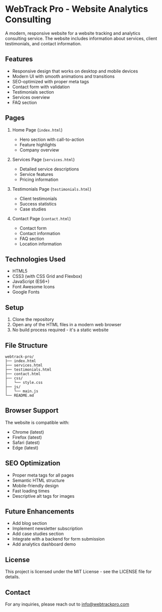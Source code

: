 # WebTrack Pro - Website Analytics Consulting

A modern, responsive website for a website tracking and analytics consulting service. The website includes information about services, client testimonials, and contact information.

## Features

- Responsive design that works on desktop and mobile devices
- Modern UI with smooth animations and transitions
- SEO-optimized with proper meta tags
- Contact form with validation
- Testimonials section
- Services overview
- FAQ section

## Pages

1. Home Page (`index.html`)
   - Hero section with call-to-action
   - Feature highlights
   - Company overview

2. Services Page (`services.html`)
   - Detailed service descriptions
   - Service features
   - Pricing information

3. Testimonials Page (`testimonials.html`)
   - Client testimonials
   - Success statistics
   - Case studies

4. Contact Page (`contact.html`)
   - Contact form
   - Contact information
   - FAQ section
   - Location information

## Technologies Used

- HTML5
- CSS3 (with CSS Grid and Flexbox)
- JavaScript (ES6+)
- Font Awesome Icons
- Google Fonts

## Setup

1. Clone the repository
2. Open any of the HTML files in a modern web browser
3. No build process required - it's a static website

## File Structure

```
webtrack-pro/
├── index.html
├── services.html
├── testimonials.html
├── contact.html
├── css/
│   └── style.css
├── js/
│   └── main.js
└── README.md
```

## Browser Support

The website is compatible with:
- Chrome (latest)
- Firefox (latest)
- Safari (latest)
- Edge (latest)

## SEO Optimization

- Proper meta tags for all pages
- Semantic HTML structure
- Mobile-friendly design
- Fast loading times
- Descriptive alt tags for images

## Future Enhancements

- Add blog section
- Implement newsletter subscription
- Add case studies section
- Integrate with a backend for form submission
- Add analytics dashboard demo

## License

This project is licensed under the MIT License - see the LICENSE file for details.

## Contact

For any inquiries, please reach out to info@webtrackpro.com 